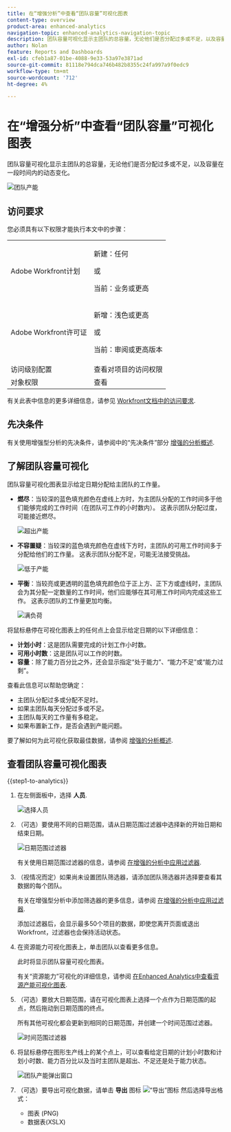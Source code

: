 ```yaml
---
title: 在“增强分析”中查看“团队容量”可视化图表
content-type: overview
product-area: enhanced-analytics
navigation-topic: enhanced-analytics-navigation-topic
description: 团队容量可视化显示主团队的总容量，无论他们是否分配过多或不足，以及容量在一段时间内的动态变化。
author: Nolan
feature: Reports and Dashboards
exl-id: cfeb1a87-01be-4088-9e33-53a97e3871ad
source-git-commit: 81118e794dca746b482b8355c24fa997a9f0edc9
workflow-type: tm+mt
source-wordcount: '712'
ht-degree: 4%

---
```


# 在“增强分析”中查看“团队容量”可视化图表

<!-- Audited: 01/2024 -->

团队容量可视化显示主团队的总容量，无论他们是否分配过多或不足，以及容量在一段时间内的动态变化。

![团队产能](assets/team-capacity.png)

## 访问要求

您必须具有以下权限才能执行本文中的步骤：

<table style="table-layout:auto"> 
 <col> 
 <col> 
 <tbody> 
  <tr> 
   <td role="rowheader">Adobe Workfront计划</td> 
   <td>
      <p>新建：任何</p>
      <p>或</p>
      <p>当前：业务或更高</p></td>
  </tr> 
  <tr> 
   <td role="rowheader">Adobe Workfront许可证</td>
   <td>
      <p>新增：浅色或更高</p>
      <p>或</p>
      <p>当前：审阅或更高版本</p>
   </td>
  </tr> 
  <tr> 
   <td role="rowheader">访问级别配置</td> 
   <td>查看对项目的访问权限</td> 
  </tr> 
  <tr> 
   <td role="rowheader">对象权限</td> 
   <td>查看 </td> 
  </tr> 
 </tbody> 
</table>

有关此表中信息的更多详细信息，请参见 [Workfront文档中的访问要求](/help/quicksilver/administration-and-setup/add-users/access-levels-and-object-permissions/access-level-requirements-in-documentation.md).

## 先决条件

有关使用增强型分析的先决条件，请参阅中的“先决条件”部分 [增强的分析概述](../enhanced-analytics/enhanced-analytics-overview.md).

## 了解团队容量可视化

团队容量可视化图表显示给定日期分配给主团队的工作量。

* **燃尽**：当较深的蓝色填充颜色在虚线上方时，为主团队分配的工作时间多于他们能够完成的工作时间（在团队可工作的小时数内）。 这表示团队分配过度，可能接近燃尽。

  ![超出产能](assets/team-capacity-over-capacity.png)

* **不容置疑**：当较深的蓝色填充颜色在虚线下方时，主团队的可用工作时间多于分配给他们的工作量。 这表示团队分配不足，可能无法接受挑战。

  ![低于产能](assets/team-capacity-under-capacity.png)

* **平衡**：当较亮或更透明的蓝色填充颜色位于正上方、正下方或虚线时，主团队会为其分配一定数量的工作时间，他们应能够在其可用工作时间内完成这些工作。 这表示团队的工作量更加均衡。

  ![满负荷](assets/team-capacity-at-capacity.png)

将鼠标悬停在可视化图表上的任何点上会显示给定日期的以下详细信息：

* **计划小时**：这是团队需要完成的计划工作小时数。
* **可用小时数**：这是团队可以工作的时数。
* **容量**：除了能力百分比之外，还会显示指定“处于能力”、“能力不足”或“能力过剩”。

查看此信息可以帮助您确定：

* 主团队分配过多或分配不足时。
* 如果主团队每天分配过多或不足。
* 主团队每天的工作量有多稳定。
* 如果布置新工作，是否会遇到产能问题。

要了解如何为此可视化获取最佳数据，请参阅 [增强的分析概述](../enhanced-analytics/enhanced-analytics-overview.md).

## 查看团队容量可视化图表

{{step1-to-analytics}}

1. 在左侧面板中，选择 **人员**.

   ![选择人员](assets/people-area-cropped-qs-350x276.png)

1. （可选）要使用不同的日期范围，请从日期范围过滤器中选择新的开始日期和结束日期。

   ![日期范围过滤器](assets/filters-select-date-range-350x344.png)

   有关使用日期范围过滤器的信息，请参阅 [在增强的分析中应用过滤器](../enhanced-analytics/use-enhanced-analytics-filters.md).

1. （视情况而定）如果尚未设置团队筛选器，请添加团队筛选器并选择要查看其数据的每个团队。

   有关在增强型分析中添加筛选器的更多信息，请参阅 [在增强的分析中应用过滤器](../enhanced-analytics/use-enhanced-analytics-filters.md).

   添加过滤器后，会显示最多50个项目的数据，即使您离开页面或退出Workfront，过滤器也会保持活动状态。

1. 在资源能力可视化图表上，单击团队以查看更多信息。

   此时将显示团队容量可视化图表。

   有关“资源能力”可视化的详细信息，请参阅 [在Enhanced Analytics中查看资源产能可视化图表](../enhanced-analytics/resource-capacity-overview.md).

1. （可选）要放大日期范围，请在可视化图表上选择一个点作为日期范围的起点，然后拖动到日期范围的终点。

   所有其他可视化都会更新到相同的日期范围，并创建一个时间范围过滤器。

   ![时间范围过滤器](assets/timeframe-filter-350x220.png)

1. 将鼠标悬停在图形生产线上的某个点上，可以查看给定日期的计划小时数和计划小时数、能力百分比以及当时主团队是超出、不足还是处于能力状态。

   ![团队产能弹出窗口](assets/team-capacity-capacity-pop-up-350x351.png)

1. （可选）要导出可视化数据，请单击 **导出** 图标 ![“导出”图标](assets/export.png) 然后选择导出格式：

   * 图表 (PNG)
   * 数据表(XSLX)

